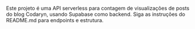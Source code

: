 <!-- Use this file to provide workspace-specific custom instructions to Copilot. For more details, visit https://code.visualstudio.com/docs/copilot/copilot-customization#_use-a-githubcopilotinstructionsmd-file -->

Este projeto é uma API serverless para contagem de visualizações de posts do blog Codaryn, usando Supabase como backend. Siga as instruções do README.md para endpoints e estrutura.

